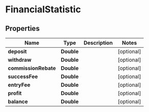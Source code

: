 
# FinancialStatistic

## Properties
Name | Type | Description | Notes
------------ | ------------- | ------------- | -------------
**deposit** | **Double** |  |  [optional]
**withdraw** | **Double** |  |  [optional]
**commissionRebate** | **Double** |  |  [optional]
**successFee** | **Double** |  |  [optional]
**entryFee** | **Double** |  |  [optional]
**profit** | **Double** |  |  [optional]
**balance** | **Double** |  |  [optional]



